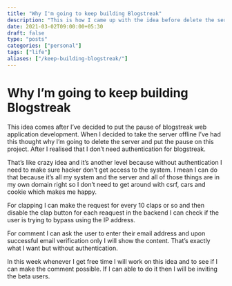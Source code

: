 ```yaml
---
title: "Why I'm going to keep building Blogstreak"
description: "This is how I came up with the idea before delete the server."
date: 2021-03-02T09:00:00+05:30
draft: false
type: "posts"
categories: ["personal"]
tags: ["life"]
aliases: ["/keep-building-blogstreak/"]
---
```



# Why I’m going to keep building Blogstreak
This idea comes after I’ve decided to put the pause of blogstreak web application development. When I decided to take the server offline I’ve had this thought why I’m going to delete the server and put the pause on this project. After I realised that I don’t need authentication for blogstreak. 

That’s like crazy idea and it’s another level because without authentication I need to make sure hacker don’t get access to the system. I mean I can do that because it’s all my system and the server and all of those things are in my own domain right so I don’t need to get around with csrf, cars and cookie which makes me happy.

For clapping I can make the request for every 10 claps or so and then disable the clap button for each reaquest in the backend I can check if the user is trying to bypass using the IP address.

For comment I can ask the user to enter their email address and upon successful email verification only I will show the content. That’s exactly what I want  but without authentication. 

In this week whenever I get free time I will work on this idea and to see if I can make the comment possible. If I can able to do it then I will be inviting the beta users.